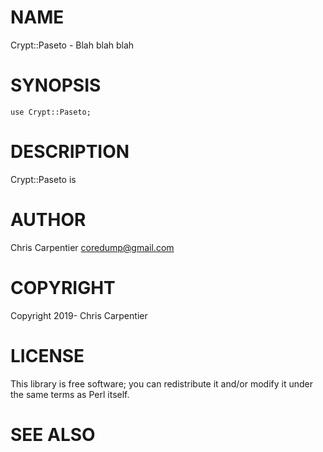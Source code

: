 # NAME

Crypt::Paseto - Blah blah blah

# SYNOPSIS

    use Crypt::Paseto;

# DESCRIPTION

Crypt::Paseto is

# AUTHOR

Chris Carpentier <coredump@gmail.com>

# COPYRIGHT

Copyright 2019- Chris Carpentier

# LICENSE

This library is free software; you can redistribute it and/or modify
it under the same terms as Perl itself.

# SEE ALSO
